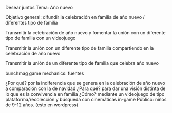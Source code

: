 Desear juntos
Tema: Año nuevo

Objetivo general: difundir la celebración en familia de año nuevo / diferentes tipo de familia

Transmitir la celebración de año nuevo y  fomentar la unión con un diferente tipo de familia con un videojuego

Transmitir la unión con un diferente tipo de familia compartiendo en la celebración de año nuevo

Transmitir la unión de un diferente tipo de familia que celebra año nuevo


bunchmag game mechanics:  fuentes

¿Por qué? por la indiferencia que se genera en la celebración de año nuevo a comparación con la de navidad
¿Para qué? para dar una visión distinta de lo que es la convivencia en familia
¿Cómo? mediante un videojuego de tipo plataforma/recolección y búsqueda con cinemáticas in-game
Público: niños de 9-12 años.
(esto en wordpress)

